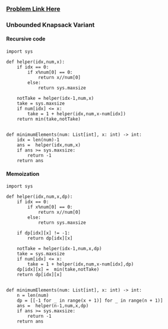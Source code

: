 ### [Problem Link Here](https://www.codingninjas.com/codestudio/problems/minimum-elements_3843091?leftPanelTab=0)

### Unbounded Knapsack Variant

#### Recursive code

```
import sys

def helper(idx,num,x):
    if idx == 0:
        if x%num[0] == 0:
            return x//num[0]
        else:
            return sys.maxsize        
        
    notTake = helper(idx-1,num,x)
    take = sys.maxsize
    if num[idx] <= x:
        take = 1 + helper(idx,num,x-num[idx])    
    return min(take,notTake)
    

def minimumElements(num: List[int], x: int) -> int:
    idx = len(num)-1
    ans =  helper(idx,num,x)
    if ans >= sys.maxsize:
        return -1
    return ans
```

#### Memoization

```
import sys

def helper(idx,num,x,dp):
    if idx == 0:
        if x%num[0] == 0:
            return x//num[0]
        else:
            return sys.maxsize        
        
    if dp[idx][x] != -1:
        return dp[idx][x]
    
    notTake = helper(idx-1,num,x,dp)
    take = sys.maxsize
    if num[idx] <= x:
        take = 1 + helper(idx,num,x-num[idx],dp)    
    dp[idx][x] =  min(take,notTake)
    return dp[idx][x]
    

def minimumElements(num: List[int], x: int) -> int:
    n = len(num)
    dp = [[-1 for _ in range(x + 1)] for _ in range(n + 1)]    
    ans =  helper(n-1,num,x,dp)
    if ans >= sys.maxsize:
        return -1
    return ans
```
